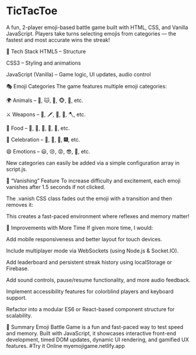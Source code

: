 # TicTacToe
A fun, 2-player emoji-based battle game built with HTML, CSS, and Vanilla JavaScript. Players take turns selecting emojis from categories — the fastest and most accurate wins the streak!

🔧 Tech Stack
HTML5 – Structure

CSS3 – Styling and animations

JavaScript (Vanilla) – Game logic, UI updates, audio control

🎭 Emoji Categories
The game features multiple emoji categories:

🌍 Animals – 🐶, 🐱, 🐯, 🐵, 🦁, etc.

⚔️ Weapons – 🔪, 🗡️, 🧨, 🔫, 🪓, etc.

🍕 Food – 🍎, 🍔, 🍟, 🍕, 🍩, etc.

🎉 Celebration – 🎈, 🎁, 🎂, 🎆, etc.

😄 Emotions – 😃, 😢, 😡, 😎, 🥳, etc.

New categories can easily be added via a simple configuration array in script.js.

🫥 “Vanishing” Feature
To increase difficulty and excitement, each emoji vanishes after 1.5 seconds if not clicked.

The .vanish CSS class fades out the emoji with a transition and then removes it:

This creates a fast-paced environment where reflexes and memory matter!

🚀 Improvements with More Time
If given more time, I would:

Add mobile responsiveness and better layout for touch devices.

Include multiplayer mode via WebSockets (using Node.js & Socket.IO).

Add leaderboard and persistent streak history using localStorage or Firebase.

Add sound controls, pause/resume functionality, and more audio feedback.

Implement accessibility features for colorblind players and keyboard support.

Refactor into a modular ES6 or React-based component structure for scalability.

🧠 Summary
Emoji Battle Game is a fun and fast-paced way to test speed and memory. Built with JavaScript, it showcases interactive front-end development, timed DOM updates, dynamic UI rendering, and gamified UX features.
#Try it Online
myemojigame.netlify.app

